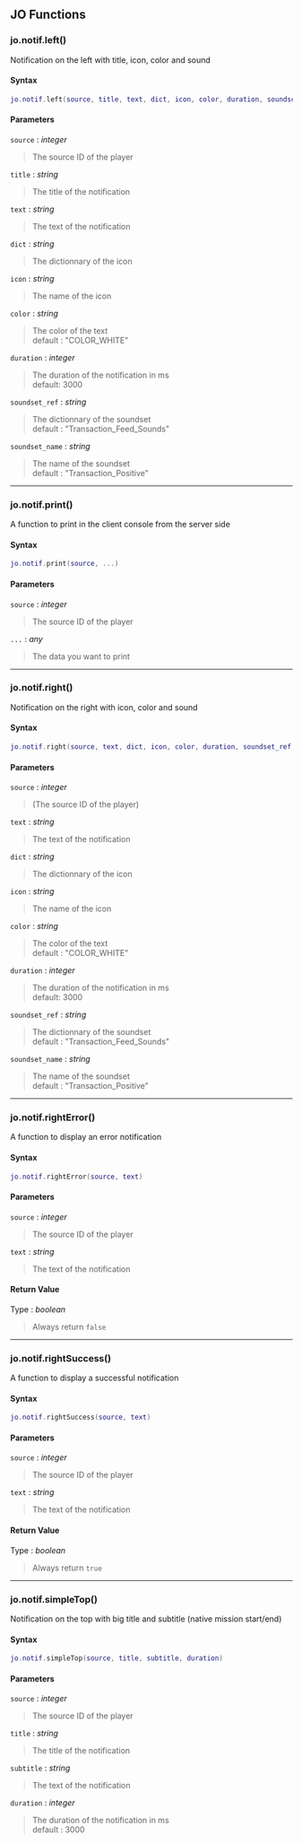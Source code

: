 
## JO Functions

### jo.notif.left()

<!-- @include: ./slots/headers.md#jo.notif.left -->

Notification on the left with title, icon, color and sound <br>

<!-- @include: ./slots/descriptions.md#jo.notif.left -->

#### Syntax

```lua
jo.notif.left(source, title, text, dict, icon, color, duration, soundset_ref, soundset_name)
```

#### Parameters

`source` : _integer_
> The source ID of the player
>

`title` : _string_
> The title of the notification
>

`text` : _string_
> The text of the notification
>

`dict` : _string_
> The dictionnary of the icon
>

`icon` : _string_
> The name of the icon
>

`color` : _string_ <BadgeOptional />
> The color of the text <br> default : "COLOR_WHITE"
>

`duration` : _integer_ <BadgeOptional />
> The duration of the notification in ms <br> default: 3000
>

`soundset_ref` : _string_ <BadgeOptional />
> The dictionnary of the soundset <br> default : "Transaction_Feed_Sounds"
>

`soundset_name` : _string_ <BadgeOptional />
> The name of the soundset <br> default : "Transaction_Positive"
>

<!-- @include: ./slots/examples.md#jo.notif.left -->

<!-- @include: ./slots/footers.md#jo.notif.left -->

---

### jo.notif.print()

<!-- @include: ./slots/headers.md#jo.notif.print -->

A function to print in the client console from the server side <br>

<!-- @include: ./slots/descriptions.md#jo.notif.print -->

#### Syntax

```lua
jo.notif.print(source, ...)
```

#### Parameters

`source` : _integer_
> The source ID of the player
>

`...` : _any_
> The data you want to print
>

<!-- @include: ./slots/examples.md#jo.notif.print -->

<!-- @include: ./slots/footers.md#jo.notif.print -->

---

### jo.notif.right()

<!-- @include: ./slots/headers.md#jo.notif.right -->

Notification on the right with icon, color and sound <br>

<!-- @include: ./slots/descriptions.md#jo.notif.right -->

#### Syntax

```lua
jo.notif.right(source, text, dict, icon, color, duration, soundset_ref, soundset_name)
```

#### Parameters

`source` : _integer_
> (The source ID of the player)
>

`text` : _string_
> The text of the notification
>

`dict` : _string_
> The dictionnary of the icon
>

`icon` : _string_
> The name of the icon
>

`color` : _string_ <BadgeOptional />
> The color of the text <br> default : "COLOR_WHITE"
>

`duration` : _integer_ <BadgeOptional />
> The duration of the notification in ms <br> default: 3000
>

`soundset_ref` : _string_ <BadgeOptional />
> The dictionnary of the soundset <br> default : "Transaction_Feed_Sounds"
>

`soundset_name` : _string_ <BadgeOptional />
> The name of the soundset <br> default : "Transaction_Positive"
>

<!-- @include: ./slots/examples.md#jo.notif.right -->

<!-- @include: ./slots/footers.md#jo.notif.right -->

---

### jo.notif.rightError()

<!-- @include: ./slots/headers.md#jo.notif.rightError -->

A function to display an error notification <br>

<!-- @include: ./slots/descriptions.md#jo.notif.rightError -->

#### Syntax

```lua
jo.notif.rightError(source, text)
```

#### Parameters

`source` : _integer_
> The source ID of the player
>

`text` : _string_
> The text of the notification
>

#### Return Value

Type : _boolean_

> Always return `false`

<!-- @include: ./slots/examples.md#jo.notif.rightError -->

<!-- @include: ./slots/footers.md#jo.notif.rightError -->

---

### jo.notif.rightSuccess()

<!-- @include: ./slots/headers.md#jo.notif.rightSuccess -->

A function to display a successful notification <br>

<!-- @include: ./slots/descriptions.md#jo.notif.rightSuccess -->

#### Syntax

```lua
jo.notif.rightSuccess(source, text)
```

#### Parameters

`source` : _integer_
> The source ID of the player
>

`text` : _string_
> The text of the notification
>

#### Return Value

Type : _boolean_

> Always return `true`

<!-- @include: ./slots/examples.md#jo.notif.rightSuccess -->

<!-- @include: ./slots/footers.md#jo.notif.rightSuccess -->

---

### jo.notif.simpleTop()

<!-- @include: ./slots/headers.md#jo.notif.simpleTop -->

Notification on the top with big title and subtitle (native mission start/end) <br>

<!-- @include: ./slots/descriptions.md#jo.notif.simpleTop -->

#### Syntax

```lua
jo.notif.simpleTop(source, title, subtitle, duration)
```

#### Parameters

`source` : _integer_
> The source ID of the player
>

`title` : _string_
> The title of the notification
>

`subtitle` : _string_
> The text of the notification
>

`duration` : _integer_ <BadgeOptional />
> The duration of the notification in ms <br> default : 3000
>

<!-- @include: ./slots/examples.md#jo.notif.simpleTop -->

<!-- @include: ./slots/footers.md#jo.notif.simpleTop -->

